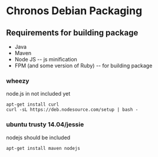 # Chronos Debian Packaging


## Requirements for building package

  * Java
  * Maven
  * Node JS -- js minification
  * FPM (and some version of Ruby) -- for building package

### wheezy

node.js in not included yet
```
apt-get install curl
curl -sL https://deb.nodesource.com/setup | bash -
```

### ubuntu trusty 14.04/jessie

nodejs should be included


```
apt-get install maven nodejs
```

